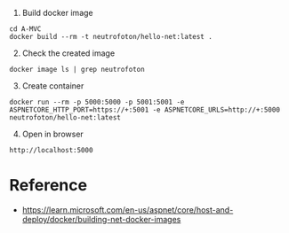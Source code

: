 1. Build docker image
```
cd A-MVC
docker build --rm -t neutrofoton/hello-net:latest .
```

2. Check the created image
```
docker image ls | grep neutrofoton
``` 

3. Create container
```
docker run --rm -p 5000:5000 -p 5001:5001 -e ASPNETCORE_HTTP_PORT=https://+:5001 -e ASPNETCORE_URLS=http://+:5000 neutrofoton/hello-net:latest
```

4. Open in browser
```
http://localhost:5000
```

# Reference
- https://learn.microsoft.com/en-us/aspnet/core/host-and-deploy/docker/building-net-docker-images